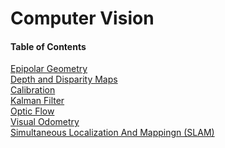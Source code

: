 # Computer Vision
#### Table of Contents   
[Epipolar Geometry]()  
[Depth and Disparity Maps]()     
[Calibration]()   
[Kalman Filter]()  
[Optic Flow]()  
[Visual Odometry]()  
[Simultaneous Localization And Mappingn (SLAM)]()  
